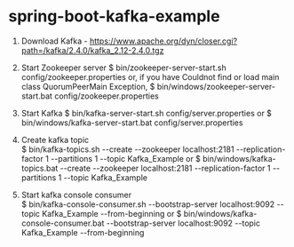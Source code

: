 # spring-boot-kafka-example

1. Download Kafka - https://www.apache.org/dyn/closer.cgi?path=/kafka/2.4.0/kafka_2.12-2.4.0.tgz

2. Start Zookeeper server
$ bin/zookeeper-server-start.sh config/zookeeper.properties 
or, if you have Couldnot find or load main class QuorumPeerMain Exception,
$ bin/windows/zookeeper-server-start.bat config/zookeeper.properties

3. Start Kafka 
$ bin/kafka-server-start.sh config/server.properties 
or 
$ bin/windows/kafka-server-start.bat config/server.properties

4. Create kafka topic  
$ bin/kafka-topics.sh --create --zookeeper localhost:2181 --replication-factor 1 --partitions 1 --topic Kafka_Example
or
$ bin/windows/kafka-topics.bat --create --zookeeper localhost:2181 --replication-factor 1 --partitions 1 --topic Kafka_Example

5. Start kafka console consumer  
$ bin/kafka-console-consumer.sh --bootstrap-server localhost:9092 --topic Kafka_Example --from-beginning
or
$ bin/windows/kafka-console-consumer.bat --bootstrap-server localhost:9092 --topic Kafka_Example --from-beginning
